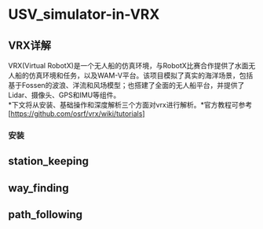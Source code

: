 # USV_simulator-in-VRX
## VRX详解  
VRX(Virtual RobotX)是一个无人船的仿真环境，与RobotX比赛合作提供了水面无人船的仿真环境和任务，以及WAM-V平台。该项目模拟了真实的海洋场景，包括基于Fossen的波浪、洋流和风场模型；也搭建了全面的无人船平台，并提供了Lidar、摄像头、GPS和IMU等组件。  
*下文将从安装、基础操作和深度解析三个方面对vrx进行解析。*官方教程可参考[https://github.com/osrf/vrx/wiki/tutorials]
### 安装

## station_keeping
## way_finding
## path_following
